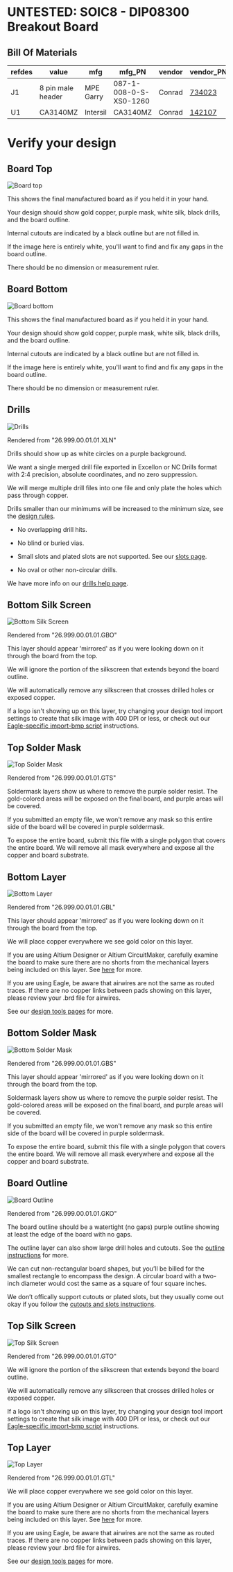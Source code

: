 # UNTESTED: SOIC8 - DIP08300 Breakout Board

## Bill Of Materials

refdes | value             | mfg       | mfg_PN                 | vendor | vendor_PN                                               | remarks
-------|-------------------|-----------|------------------------|--------|---------------------------------------------------------|--------
J1     | 8 pin male header | MPE Garry | 087-1-008-0-S-XS0-1260 | Conrad | [734023](https://www.conrad.com/ce/en/product/734023)   | cut as required
U1     | CA3140MZ          | Intersil  | CA3140MZ               | Conrad | [142107](https://www.conrad.com/ce/en/product/142107)   | SOIC8


# Verify your design

## Board Top

![Board top](26-999-00_top.png)

This shows the final manufactured board as if you held it in your hand.

Your design should show gold copper, purple mask, white silk, black drills, and the board outline.

Internal cutouts are indicated by a black outline but are not filled in.

If the image here is entirely white, you'll want to find and fix any gaps in the board outline.

There should be no dimension or measurement ruler.

## Board Bottom

![Board bottom](26-999-00_bottom.png)

This shows the final manufactured board as if you held it in your hand.

Your design should show gold copper, purple mask, white silk, black drills, and the board outline.

Internal cutouts are indicated by a black outline but are not filled in.

If the image here is entirely white, you'll want to find and fix any gaps in the board outline.

There should be no dimension or measurement ruler.

## Drills

![Drills](26-999-00_drills.png)

Rendered from "26.999.00.01.01.XLN"

Drills should show up as white circles on a purple background.

We want a single merged drill file exported in Excellon or NC Drills format with 2:4 precision, absolute coordinates, and no zero suppression.

We will merge multiple drill files into one file and only plate the holes which pass through copper.

Drills smaller than our minimums will be increased to the minimum size, see the [design rules](https://docs.oshpark.com/submitting-orders/drill-specs/).

- No overlapping drill hits.

- No blind or buried vias.

- Small slots and plated slots are not supported. See our [slots page](http://docs.oshpark.com/troubleshooting/cutouts-and-slots/).

- No oval or other non-circular drills.

We have more info on our [drills help page](http://docs.oshpark.com/submitting-orders/drill-specs/).

## Bottom Silk Screen

![Bottom Silk Screen](26-999-00_bottom_silk_screen.png)

Rendered from "26.999.00.01.01.GBO"

This layer should appear 'mirrored' as if you were looking down on it through the board from the top.

We will ignore the portion of the silkscreen that extends beyond the board outline.

We will automatically remove any silkscreen that crosses drilled holes or exposed copper.

If a logo isn't showing up on this layer, try changing your design tool import settings to create that silk image with 400 DPI or less, or check out our [Eagle-specific import-bmp script](http://docs.oshpark.com/troubleshooting/import-bmp/) instructions.

## Top Solder Mask

![Top Solder Mask](26-999-00_top_solder_mask.png)

Rendered from "26.999.00.01.01.GTS"

Soldermask layers show us where to remove the purple solder resist. The gold-colored areas will be exposed on the final board, and purple areas will be covered.

If you submitted an empty file, we won't remove any mask so this entire side of the board will be covered in purple soldermask.

To expose the entire board, submit this file with a single polygon that covers the entire board. We will remove all mask everywhere and expose all the copper and board substrate.

## Bottom Layer

![Bottom Layer](26-999-00_bottom_copper.png)

Rendered from "26.999.00.01.01.GBL"

This layer should appear 'mirrored' as if you were looking down on it through the board from the top.

We will place copper everywhere we see gold color on this layer.

If you are using Altium Designer or Altium CircuitMaker, carefully examine the board to make sure there are no shorts from the mechanical layers being included on this layer. See [here](http://docs.oshpark.com/design-tools/altium-designer/) for more.

If you are using Eagle, be aware that airwires are not the same as routed traces. If there are no copper links between pads showing on this layer, please review your .brd file for airwires.

See our [design tools pages](http://docs.oshpark.com/design-tools/) for more.

## Bottom Solder Mask

![Bottom Solder Mask](26-999-00_bottom_solder_mask.png)

Rendered from "26.999.00.01.01.GBS"

This layer should appear 'mirrored' as if you were looking down on it through the board from the top.

Soldermask layers show us where to remove the purple solder resist. The gold-colored areas will be exposed on the final board, and purple areas will be covered.

If you submitted an empty file, we won't remove any mask so this entire side of the board will be covered in purple soldermask.

To expose the entire board, submit this file with a single polygon that covers the entire board. We will remove all mask everywhere and expose all the copper and board substrate.
 
## Board Outline

![Board Outline](26-999-00_board_outline.png)

Rendered from "26.999.00.01.01.GKO"

The board outline should be a watertight (no gaps) purple outline showing at least the edge of the board with no gaps.

The outline layer can also show large drill holes and cutouts. See the [outline instructions](http://docs.oshpark.com/submitting-orders/board-outline/) for more.

We can cut non-rectangular board shapes, but you’ll be billed for the smallest rectangle to encompass the design. A circular board with a two-inch diameter would cost the same as a square of four square inches.

We don’t offically support cutouts or plated slots, but they usually come out okay if you follow the [cutouts and slots instructions](http://docs.oshpark.com/troubleshooting/cutouts-and-slots/).

## Top Silk Screen

![Top Silk Screen](26-999-00_top_silk_screen.png)

Rendered from "26.999.00.01.01.GTO"

We will ignore the portion of the silkscreen that extends beyond the board outline.

We will automatically remove any silkscreen that crosses drilled holes or exposed copper.

If a logo isn't showing up on this layer, try changing your design tool import settings to create that silk image with 400 DPI or less, or check out our [Eagle-specific import-bmp script]((http://docs.oshpark.com/troubleshooting/import-bmp/)) instructions.

## Top Layer

![Top Layer](26-999-00_top_copper.png)

Rendered from "26.999.00.01.01.GTL"

We will place copper everywhere we see gold color on this layer.

If you are using Altium Designer or Altium CircuitMaker, carefully examine the board to make sure there are no shorts from the mechanical layers being included on this layer. See [here](http://docs.oshpark.com/design-tools/altium-designer/) for more.

If you are using Eagle, be aware that airwires are not the same as routed traces. If there are no copper links between pads showing on this layer, please review your .brd file for airwires.

See our [design tools pages](http://docs.oshpark.com/design-tools/) for more.


